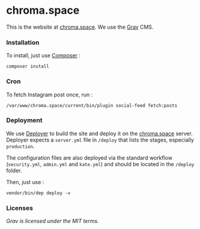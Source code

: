 chroma.space
===

This is the website at [chroma.space](http://chroma.space). We use the [Grav](https://getgrav.org) CMS.

### Installation

To install, just use [Composer](https://getcomposer.org/) :

    composer install

### Cron

To fetch Instagram post once, run :

    /var/www/chroma.space/current/bin/plugin social-feed fetch:posts

### Deployment

We use [Deployer](https://deployer.org/) to build the site and deploy it on the [chroma.space](http://chroma.space) server. Deployer expects a `server.yml` file in `/deploy` that lists the stages, especially `production`.

The configuration files are also deployed via the standard workflow (`security.yml`, `admin.yml` and `kate.yml`) and should be located in the `/deploy` folder.

Then, just use :

    vendor/bin/dep deploy -v

### Licenses

_Grav is licensed under the MIT terms._